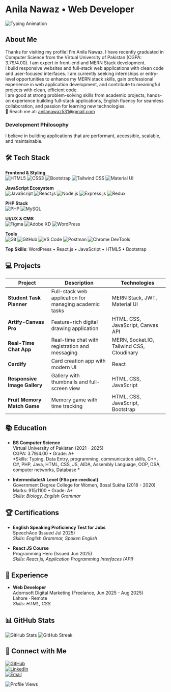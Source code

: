 # Anila Nawaz • Web Developer

![Typing Animation](https://readme-typing-svg.demolab.com?font=Fira+Code&size=30&duration=3000&pause=1000&color=20C9B6&center=true&vCenter=true&width=700&lines=Hello%2C+I%27m+Anila+Nawaz;Web+Developer+%26+MERN+Stack+Developer)

## About Me
Thanks for visiting my profile! I'm Anila Nawaz. I have recently graduated in Computer Science from the Virtual University of Pakistan (CGPA: 3.79/4.00). I am expert in front-end and MERN Stack development.  
I build responsive websites and full-stack web applications with clean code and user-focused interfaces. 
I am currently seeking internships or entry-level opportunities to enhance my MERN stack skills, gain professional experience in web application development, and contribute to meaningful projects with clean, efficient code.  
I am good at strong problem-solving skills from academic projects, hands-on experience building full-stack applications, English fluency for seamless collaboration, and passion for learning new technologies.  
📧 Reach me at: [anilanawaz531@gmail.com](mailto:anilanawaz531@gmail.com)

### Development Philosophy
I believe in building applications that are performant, accessible, scalable, and maintainable.

## 🛠 Tech Stack
**Frontend & Styling**  
![HTML5](https://img.shields.io/badge/HTML5-E34F26?style=for-the-badge&logo=html5&logoColor=white)
![CSS3](https://img.shields.io/badge/CSS3-1572B6?style=for-the-badge&logo=css3&logoColor=white)
![Bootstrap](https://img.shields.io/badge/Bootstrap-7952B3?style=for-the-badge&logo=bootstrap&logoColor=white)
![Tailwind CSS](https://img.shields.io/badge/Tailwind_CSS-06B6D4?style=for-the-badge&logo=tailwind-css&logoColor=white)
![Material UI](https://img.shields.io/badge/Material_UI-007FFF?style=for-the-badge&logo=mui&logoColor=white)

**JavaScript Ecosystem**  
![JavaScript](https://img.shields.io/badge/JavaScript-F7DF1E?style=for-the-badge&logo=javascript&logoColor=black)
![React.js](https://img.shields.io/badge/React-20232A?style=for-the-badge&logo=react&logoColor=61DAFB)
![Node.js](https://img.shields.io/badge/Node.js-339933?style=for-the-badge&logo=nodedotjs&logoColor=white)
![Express.js](https://img.shields.io/badge/Express-000000?style=for-the-badge&logo=express&logoColor=white)
![Redux](https://img.shields.io/badge/Redux-764ABC?style=for-the-badge&logo=redux&logoColor=white)

**PHP Stack**  
![PHP](https://img.shields.io/badge/PHP-777BB4?style=for-the-badge&logo=php&logoColor=white)
![MySQL](https://img.shields.io/badge/MySQL-4479A1?style=for-the-badge&logo=mysql&logoColor=white)

**UI/UX & CMS**  
![Figma](https://img.shields.io/badge/Figma-F24E1E?style=for-the-badge&logo=figma&logoColor=white)
![Adobe XD](https://img.shields.io/badge/Adobe_XD-FF61F6?style=for-the-badge&logo=adobe-xd&logoColor=white)
![WordPress](https://img.shields.io/badge/WordPress-21759B?style=for-the-badge&logo=wordpress&logoColor=white)

**Tools**  
![Git](https://img.shields.io/badge/Git-F05032?style=for-the-badge&logo=git&logoColor=white)
![GitHub](https://img.shields.io/badge/GitHub-181717?style=for-the-badge&logo=github&logoColor=white)
![VS Code](https://img.shields.io/badge/VS_Code-007ACC?style=for-the-badge&logo=visual-studio-code&logoColor=white)
![Postman](https://img.shields.io/badge/Postman-FF6C37?style=for-the-badge&logo=postman&logoColor=white)
![Chrome DevTools](https://img.shields.io/badge/Chrome_DevTools-4285F4?style=for-the-badge&logo=google-chrome&logoColor=white)

**Top Skills**: WordPress • React.js • JavaScript • HTML5 • Bootstrap

## 💻 Projects
| Project | Description | Technologies | 
|---------|-------------|--------------|
| **Student Task Planner** | Full-stack web application for managing academic tasks | MERN Stack, JWT, Material UI | 
| **Artify-Canvas Pro** | Feature-rich digital drawing application | HTML, CSS, JavaScript, Canvas API | 
| **Real-Time Chat App** | Real-time chat with registration and messaging | MERN, Socket.IO, Tailwind CSS, Cloudinary |
| **Cardify** | Card creation app with modern UI | React | [GitHub](https://github.com/anilaanilan/Cardify) |
| **Responsive Image Gallery** | Gallery with thumbnails and full-screen view | HTML, CSS, JavaScript | 
| **Fruit Memory Match Game** | Memory game with time tracking | HTML, CSS, JavaScript, Bootstrap |

## 📚 Education
- **BS Computer Science**  
Virtual University of Pakistan (2021 - 2025)  
CGPA: 3.79/4.00 • Grade: A+  
*Skills: Typing, Data Entry, programming, communication skills, C++, C#, PHP, Java, HTML, CSS, JS, AIDA, Assembly Language, OOP, DSA, computer networks, Database *

- **Intermediate/A Level (FSc pre-medical)**  
Government Degree College for Women, Bosal Sukha (2018 - 2020)  
Marks: 915/1100 • Grade: A+  
*Skills: Biology, English Grammar*

## 🏆 Certifications
- **English Speaking Proficiency Test for Jobs**  
SpeechAce (Issued Jul 2025)  
*Skills: English Grammar, Spoken English*

- **React JS Course**  
Programming Hero (Issued Jun 2025)  
*Skills: React.js, Application Programming Interfaces (API)*

## 💼 Experience
- **Web Developer**  
Adornsoft Digital Marketing (Freelance, Jun 2025 - Aug 2025)  
Lahore · Remote  
*Skills: HTML, CSS*

## 📊 GitHub Stats
![GitHub Stats](https://github-readme-stats.vercel.app/api?username=anilaanilan&show_icons=true&theme=merko&count_private=true&hide_border=true&bg_color=0d1117)
![GitHub Streak](https://streak-stats.demolab.com/?user=anilaanilan&theme=merko&hide_border=true&background=0d1117)

## 🤝 Connect with Me
[![GitHub](https://img.shields.io/badge/GitHub-181717?style=for-the-badge&logo=github&logoColor=white&size=large)](https://github.com/anilaanilan)  
[![LinkedIn](https://img.shields.io/badge/LinkedIn-0077B5?style=for-the-badge&logo=linkedin&logoColor=white&size=large)](https://linkedin.com/in/anila-nawaz)  
[![Email](https://img.shields.io/badge/Email-D14836?style=for-the-badge&logo=gmail&logoColor=white&size=large)](mailto:anilanawaz531@gmail.com)  

![Profile Views](https://komarev.com/ghpvc/?username=anilaanilan&color=20c9b6&style=flat-square)
